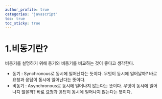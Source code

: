 ```yaml
---
author_profile: true
categories: "javascript"
toc: true
toc_sticky: true
---
```


# 1.비동기란?
비동기를 설명하기 위해 동기와 비동기를 비교하는 것이 좋다고 생각한다.        
- 동기 : Synchronous로 동시에 일어난다는 뜻이다. 무엇이 동시에 일어날까? 바로 요청과 응답이 동시에 일어난다는 뜻이다.
- 비동기 : Asynchronous로 동시에 일어나지 않는다는 뜻이다. 무엇이 동시에 일어나지 않을까? 바로 요청과 응답이 동시에 일어나지 않는다는 뜻이다.